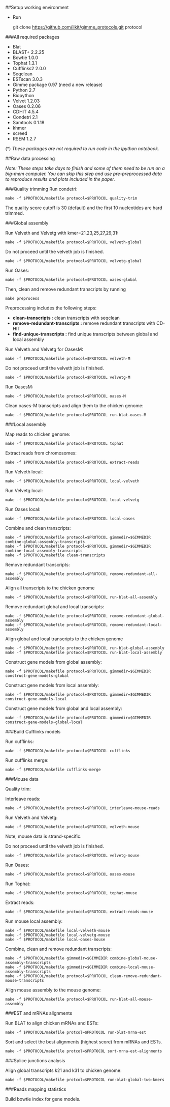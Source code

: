 ##Setup working environment

+ Run

    git clone https://github.com/likit/gimme_protocols.git protocol

###All required packages

+ Blat
+ BLAST+ 2.2.25
+ Bowtie 1.0.0
+ Tophat 1.3.1
+ Cufflinks2 2.0.0
+ Seqclean
+ ESTscan 3.0.3
+ Gimme package 0.97 (need a new release)
+ Python 2.7
+ Biopython
+ Velvet 1.2.03
+ Oases 0.2.06
+ CDHIT 4.5.4
+ Condetri 2.1
+ Samtools 0.1.18
+ khmer
+ screed
+ RSEM 1.2.7

(*) _These packages are not required to run code in the Ipython notebook._

##Raw data processing

_Note: These steps take days to finish and
some of them need to be run on a big-mem computer.
You can skip this step and use pre-preprocessed data
to reproduce results and plots included in the paper._

###Quality trimming
Run condetri:

    make -f $PROTOCOL/makefile protocol=$PROTOCOL quality-trim

The quality score cutoff is 30 (default) and the
first 10 nucleotides are hard trimmed.

###Global assembly

Run Velveth and Velvetg with kmer=21,23,25,27,29,31:

    make -f $PROTOCOL/makefile protocol=$PROTOCOL velveth-global

Do not proceed until the velveth job is finished.

    make -f $PROTOCOL/makefile protocol=$PROTOCOL velvetg-global

Run Oases:

    make -f $PROTOCOL/makefile protocol=$PROTOCOL oases-global

Then, clean and remove redundant transcripts by running

    make preprocess

Preprocessing includes the following steps:

+ **clean-transcripts :** clean transcripts with seqclean
+ **remove-redundant-transcripts :** remove redundant transcripts with CD-HIT
+ **find-unique-transcripts :** find unique transcripts between global and local assembly

Run Velveth and Velvetg for OasesM:

    make -f $PROTOCOL/makefile protocol=$PROTOCOL velveth-M

Do not proceed until the velveth job is finished.

    make -f $PROTOCOL/makefile protocol=$PROTOCOL velvetg-M

Run OasesM:

    make -f $PROTOCOL/makefile protocol=$PROTOCOL oases-M

Clean oases-M transcripts and align them to the chicken genome:

    make -f $PROTOCOL/makefile protocol=$PROTOCOL run-blat-oases-M

###Local assembly

Map reads to chicken genome:

    make -f $PROTOCOL/makefile protocol=$PROTOCOL tophat

Extract reads from chromosomes:

    make -f $PROTOCOL/makefile protocol=$PROTOCOL extract-reads

Run Velveth local:

    make -f $PROTOCOL/makefile protocol=$PROTOCOL local-velveth

Run Velvetg local:

    make -f $PROTOCOL/makefile protocol=$PROTOCOL local-velvetg

Run Oases local:

    make -f $PROTOCOL/makefile protocol=$PROTOCOL local-oases

Combine and clean transcripts:

    make -f $PROTOCOL/makefile protocol=$PROTOCOL gimmedir=$GIMMEDIR  combine-global-assembly-transcripts
    make -f $PROTOCOL/makefile protocol=$PROTOCOL gimmedir=$GIMMEDIR  combine-local-assembly-transcripts
    make -f $PROTOCOL/makefile clean-transcripts

Remove redundant transcripts:

    make -f $PROTOCOL/makefile protocol=$PROTOCOL remove-redundant-all-assembly

Align all transcripts to the chicken genome

    make -f $PROTOCOL/makefile protocol=$PROTOCOL run-blat-all-assembly

Remove redundant global and local transcripts:

    make -f $PROTOCOL/makefile protocol=$PROTOCOL remove-redundant-global-assembly
    make -f $PROTOCOL/makefile protocol=$PROTOCOL remove-redundant-local-assembly

Align global and local transcripts to the chicken genome

    make -f $PROTOCOL/makefile protocol=$PROTOCOL run-blat-global-assembly
    make -f $PROTOCOL/makefile protocol=$PROTOCOL run-blat-local-assembly

Construct gene models from global assembly:

    make -f $PROTOCOL/makefile protocol=$PROTOCOL gimmedir=$GIMMEDIR construct-gene-models-global

Construct gene models from local assembly:

    make -f $PROTOCOL/makefile protocol=$PROTOCOL gimmedir=$GIMMEDIR construct-gene-models-local

Construct gene models from global and local assembly:

    make -f $PROTOCOL/makefile protocol=$PROTOCOL gimmedir=$GIMMEDIR construct-gene-models-global-local

###Build Cufflinks models

Run cufflinks:

    make -f $PROTOCOL/makefile protocol=$PROTOCOL cufflinks

Run cufflinks merge:

    make -f $PROTOCOL/makefile cufflinks-merge

###Mouse data

Quality trim:

Interleave reads:

    make -f $PROTOCOL/makefile protocol=$PROTOCOL interleave-mouse-reads

Run Velveth and Velvetg:

    make -f $PROTOCOL/makefile protocol=$PROTOCOL velveth-mouse

Note, mouse data is strand-specific.

Do not proceed until the velveth job is finished.

    make -f $PROTOCOL/makefile protocol=$PROTOCOL velvetg-mouse

Run Oases:

    make -f $PROTOCOL/makefile protocol=$PROTOCOL oases-mouse

Run Tophat:

    make -f $PROTOCOL/makefile protocol=$PROTOCOL tophat-mouse

Extract reads:

    make -f $PROTOCOL/makefile protocol=$PROTOCOL extract-reads-mouse

Run mouse local assembly:

    make -f $PROTOCOL/makefile local-velveth-mouse
    make -f $PROTOCOL/makefile local-velvetg-mouse
    make -f $PROTOCOL/makefile local-oases-mouse

Combine, clean and remove redundant transcripts:

    make -f $PROTOCOL/makefile gimmedir=$GIMMEDIR combine-global-mouse-assembly-transcripts
    make -f $PROTOCOL/makefile gimmedir=$GIMMEDIR combine-local-mouse-assembly-transcripts
    make -f $PROTOCOL/makefile protocol=$PROTOCOL clean-remove-redundant-mouse-transcripts

Align mouse assembly to the mouse genome:

    make -f $PROTOCOL/makefile protocol=$PROTOCOL run-blat-all-mouse-assembly

###EST and mRNAs alignments

Run BLAT to align chicken mRNAs and ESTs:

    make -f $PROTOCOL/makefile protcol=$PROTOCOL run-blat-mrna-est

Sort and select the best alignments (highest score) from mRNAs and ESTs.

    make -f $PROTOCOL/makefile protcol=$PROTOCOL sort-mrna-est-alignments

###Splice junctions analysis

Align global transcripts k21 and k31 to chicken genome:

    make -f $PROTOCOL/makefile protcol=$PROTOCOL run-blat-global-two-kmers

###Reads mapping statistics

Build bowtie index for gene models.

